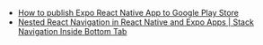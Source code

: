 - [How to publish Expo React Native App to Google Play Store](https://youtu.be/oBWBDaqNuws?si=w5mIyOtMUnMKr5j7)
- [Nested React Navigation in React Native and Expo Apps | Stack Navigation Inside Bottom Tab ](https://youtu.be/PO5P0EscvFI?si=HatgW3dsKxRE4iau)